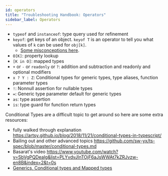 ```yaml
---
id: operators
title: "Troubleshooting Handbook: Operators"
sidebar_label: Operators
---
```


- `typeof` and `instanceof`: type query used for refinement
- `keyof`: get keys of an object. `keyof T` is an operator to tell you what values of `k` can be used for `obj[k]`.
  - [Some misconceptions here](https://twitter.com/SeaRyanC/status/1418678670739218438?s=20).
- `O[K]`: property lookup
- `[K in O]`: mapped types
- `+` or `-` or `readonly` or `?`: addition and subtraction and readonly and optional modifiers
- `x ? Y : Z`: Conditional types for generic types, type aliases, function parameter types
- `!`: Nonnull assertion for nullable types
- `=`: Generic type parameter default for generic types
- `as`: type assertion
- `is`: type guard for function return types

Conditional Types are a difficult topic to get around so here are some extra resources:

- fully walked through explanation https://artsy.github.io/blog/2018/11/21/conditional-types-in-typescript/
- Bailing out and other advanced topics https://github.com/sw-yx/ts-spec/blob/master/conditional-types.md
- Basarat's video https://www.youtube.com/watch?v=SbVgPQDealg&list=PLYvdvJlnTOjF6aJsWWAt7kZRJvzw-en8B&index=2&t=0s
- [Generics, Conditional types and Mapped types](https://www.youtube.com/watch?v=PJjeHzvi_VQ&feature=youtu.be)
